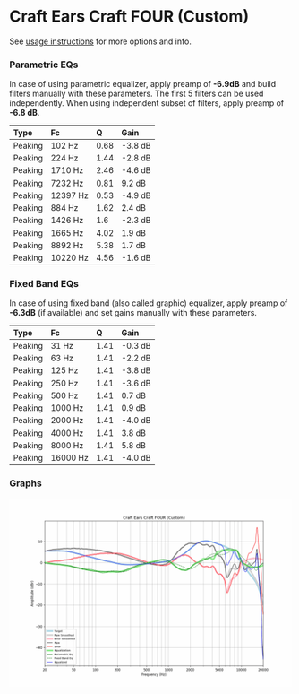 # Craft Ears Craft FOUR (Custom)
See [usage instructions](https://github.com/jaakkopasanen/AutoEq#usage) for more options and info.

### Parametric EQs
In case of using parametric equalizer, apply preamp of **-6.9dB** and build filters manually
with these parameters. The first 5 filters can be used independently.
When using independent subset of filters, apply preamp of **-6.8 dB**.

| Type    | Fc       |    Q | Gain    |
|:--------|:---------|:-----|:--------|
| Peaking | 102 Hz   | 0.68 | -3.8 dB |
| Peaking | 224 Hz   | 1.44 | -2.8 dB |
| Peaking | 1710 Hz  | 2.46 | -4.6 dB |
| Peaking | 7232 Hz  | 0.81 | 9.2 dB  |
| Peaking | 12397 Hz | 0.53 | -4.9 dB |
| Peaking | 884 Hz   | 1.62 | 2.4 dB  |
| Peaking | 1426 Hz  | 1.6  | -2.3 dB |
| Peaking | 1665 Hz  | 4.02 | 1.9 dB  |
| Peaking | 8892 Hz  | 5.38 | 1.7 dB  |
| Peaking | 10220 Hz | 4.56 | -1.6 dB |

### Fixed Band EQs
In case of using fixed band (also called graphic) equalizer, apply preamp of **-6.3dB**
(if available) and set gains manually with these parameters.

| Type    | Fc       |    Q | Gain    |
|:--------|:---------|:-----|:--------|
| Peaking | 31 Hz    | 1.41 | -0.3 dB |
| Peaking | 63 Hz    | 1.41 | -2.2 dB |
| Peaking | 125 Hz   | 1.41 | -3.8 dB |
| Peaking | 250 Hz   | 1.41 | -3.6 dB |
| Peaking | 500 Hz   | 1.41 | 0.7 dB  |
| Peaking | 1000 Hz  | 1.41 | 0.9 dB  |
| Peaking | 2000 Hz  | 1.41 | -4.0 dB |
| Peaking | 4000 Hz  | 1.41 | 3.8 dB  |
| Peaking | 8000 Hz  | 1.41 | 5.8 dB  |
| Peaking | 16000 Hz | 1.41 | -4.0 dB |

### Graphs
![](./Craft%20Ears%20Craft%20FOUR%20(Custom).png)
